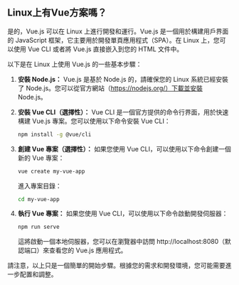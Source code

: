 
## Linux上有Vue方案嗎？

是的，Vue.js 可以在 Linux 上進行開發和運行。Vue.js 是一個用於構建用戶界面的 JavaScript 框架，它主要用於開發單頁應用程式（SPA）。在 Linux 上，您可以使用 Vue CLI 或者將 Vue.js 直接嵌入到您的 HTML 文件中。

以下是在 Linux 上使用 Vue.js 的一些基本步驟：

1. **安裝 Node.js：** Vue.js 是基於 Node.js 的，請確保您的 Linux 系統已經安裝了 Node.js。您可以從官方網站（https://nodejs.org/）下載並安裝 Node.js。

2. **安裝 Vue CLI（選擇性）：** Vue CLI 是一個官方提供的命令行界面，用於快速構建 Vue.js 專案。您可以使用以下命令安裝 Vue CLI：

    ```bash
    npm install -g @vue/cli
    ```

3. **創建 Vue 專案（選擇性）：** 如果您使用 Vue CLI，可以使用以下命令創建一個新的 Vue 專案：

    ```bash
    vue create my-vue-app
    ```

    進入專案目錄：

    ```bash
    cd my-vue-app
    ```

4. **執行 Vue 專案：** 如果您使用 Vue CLI，可以使用以下命令啟動開發伺服器：

    ```bash
    npm run serve
    ```

    這將啟動一個本地伺服器，您可以在瀏覽器中訪問 http://localhost:8080（默認端口）來查看您的 Vue.js 應用程式。

請注意，以上只是一個簡單的開始步驟。根據您的需求和開發環境，您可能需要進一步配置和調整。